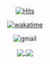 <div align="center">

  [![Hits](https://hits.seeyoufarm.com/api/count/incr/badge.svg?url=https%3A%2F%2Fgithub.com%2Fmangpha&count_bg=%2379C83D&title_bg=%23555555&icon=&icon_color=%23E7E7E7&title=hits&edge_flat=false)](https://hits.seeyoufarm.com)
  
  [![wakatime](https://wakatime.com/badge/user/c947cb79-004b-42c8-8cb2-48ffeb0ed9f5.svg)](https://wakatime.com/@c947cb79-004b-42c8-8cb2-48ffeb0ed9f5)
  
  ![gmail](https://img.shields.io/badge/GMail-8350130@gmail.com-339933?style=for-the-badge&logo=gmail)

  <a href="https://github.com/mangpha">
    <img align="center" src="https://github-readme-stats.vercel.app/api?username=Mangpha" />
  </a>
  <a href="https://github.com/mangpha">
    <img align="center" src="https://github-readme-stats.vercel.app/api/top-langs/?username=mangpha&layout=compact" />
  </a>


  
</div>
